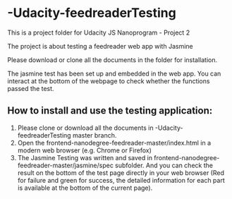# -Udacity-feedreaderTesting
This is a project folder for Udacity JS Nanoprogram - Project 2

The project is about testing a feedreader web app with Jasmine

Please download or clone all the documents in the folder for installation.

The jasmine test has been set up and embedded in the web app. You can interact at the bottom of the webpage to check whether the functions passed the test.

## How to install and use the testing application:

1. Please clone or download all the documents in -Udacity-feedreaderTesting master branch.
2. Open the frontend-nanodegree-feedreader-master/index.html in a modern web browser (e.g. Chrome or Firefox)
3. The Jasmine Testing was written and saved in frontend-nanodegree-feedreader-master/jasmine/spec subfolder. And you can check the result on the bottom of the test page directly in your web browser (Red for failure and green for success, the detailed information for each part is available at the bottom of the current page).
